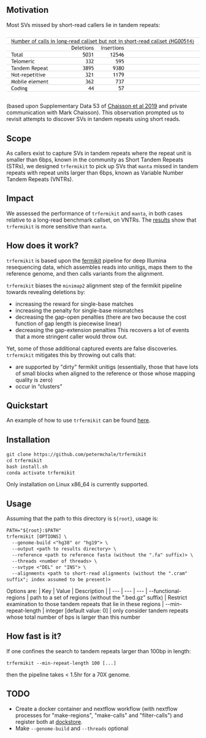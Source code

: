 ## Motivation 

Most SVs missed by short-read callers lie in tandem repeats: 

![](images/most_missing_SVs_lie_in_tandem_repeats.png)

(based upon Supplementary Data 53 of [Chaisson et al 2019](https://pubmed.ncbi.nlm.nih.gov/30992455) and private communication with Mark Chaisson). 
This observation prompted us to revisit attempts to discover SVs in tandem repeats using short reads. 

## Scope 

As callers exist 
to capture SVs in tandem repeats where 
the repeat unit is smaller than 6bps,
known in the community as Short Tandem Repeats 
(STRs),
we designed `trfermikit` to pick up SVs that `manta` missed
in tandem repeats with repeat units 
larger than 6bps, known as 
Variable Number Tandem Repeats (VNTRs). 

## Impact 

We assessed the performance of `trfermikit` and `manta`, in both cases relative to a long-read benchmark callset, on VNTRs. 
The [results](experiments/minRepeatPeriod/evaluate.ipynb) show that `trfermikit` is more sensitive than `manta`. 

## How does it work?

`trfermikit` is based upon the [fermikit](https://pubmed.ncbi.nlm.nih.gov/26220959/) pipeline for deep Illumina resequencing data, which assembles reads into unitigs, maps them to the reference genome, and then calls variants from the alignment.

`trfermikit` biases the `minimap2` alignment step of the fermikit pipeline towards revealing deletions
by:
* increasing the reward for single-base matches
* increasing the penalty for single-base mismatches 
* decreasing the gap-open penalties (there are two because the cost function of gap length is piecewise linear)
* decreasing the gap-extension penalties 
This recovers a lot of events that a more stringent caller would throw out. 

Yet, some of those additional captured events are false discoveries. 
`trfermikit` mitigates this by throwing out calls that:
* are supported by "dirty" fermikit unitigs (essentially, those that have lots of small blocks when aligned to the reference or those whose mapping quality is zero)
* occur in “clusters”

## Quickstart

An example of how to use `trfermikit` can be found [here](experiments/minRepeatPeriod/run_trfermikit_and_evaluate_calls.sh). 

## Installation

```
git clone https://github.com/petermchale/trfermikit
cd trfermikit
bash install.sh 
conda activate trfermikit
```
Only installation on Linux x86_64 is currently supported.

## Usage 

Assuming that the path to this directory is 
`${root}`, usage is: 

```
PATH="${root}:$PATH"
trfermikit [OPTIONS] \
  --genome-build <"hg38" or "hg19"> \
  --output <path to results directory> \
  --reference <path to reference fasta (without the ".fa" suffix)> \
  --threads <number of threads> \
  --svtype <"DEL" or "INS"> \
  --alignments <path to short-read alignments (without the ".cram" suffix"; index assumed to be present)> 
```

Options are: 
| Key | Value | Description |
| --- | --- | --- |
--functional-regions | path to a set of regions (without the ".bed.gz" suffix) | Restrict examination to those tandem repeats that lie in these regions 
| --min-repeat-length | integer [default value: 0] | only consider tandem repeats whose total number of bps is larger than this number 


## How fast is it?

If one confines the search to tandem repeats larger than 100bp in length:

```
trfermikit --min-repeat-length 100 [...]
```

then the pipeline takes < 1.5hr for a 70X genome.


## TODO

* Create a docker container and nextflow workflow (with nextflow processes for "make-regions", "make-calls" and "filter-calls") and register both at [dockstore](https://dockstore.org/).
* Make `--genome-build` and `--threads` optional

